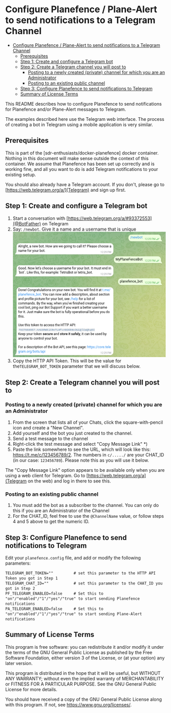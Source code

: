 # Configure Planefence / Plane-Alert to send notifications to a Telegram Channel

- [Configure Planefence / Plane-Alert to send notifications to a Telegram Channel](#configure-planefence--plane-alert-to-send-notifications-to-a-telegram-channel)
  - [Prerequisites](#prerequisites)
  - [Step 1: Create and configure a Telegram bot](#step-1-create-and-configure-a-telegram-bot)
  - [Step 2: Create a Telegram channel you will post to](#step-2-create-a-telegram-channel-you-will-post-to)
    - [Posting to a newly created (private) channel for which you are an Administrator](#posting-to-a-newly-created-private-channel-for-which-you-are-an-administrator)
    - [Posting to an existing public channel](#posting-to-an-existing-public-channel)
  - [Step 3: Configure Planefence to send notifications to Telegram](#step-3-configure-planefence-to-send-notifications-to-telegram)
  - [Summary of License Terms](#summary-of-license-terms)

This README describes how to configure Planefence to send notifications for Planefence and/or Plane-Alert messages to Telegram.

The examples described here use the Telegram web interface. The process of creating a bot in Telegram using a mobile application is very similar.

## Prerequisites

This is part of the [sdr-enthusiasts/docker-planefence] docker container. Nothing in this document will make sense outside the context of this container. We assume that Planefence has been set up correctly and is working fine, and all you want to do is add Telegram notifications to your existing setup.

You should also already have a Telegram account. If you don't, please go to [https://web.telegram.org/a/](Telegram) and sign up first.

## Step 1: Create and configure a Telegram bot

1. Start a conversation with [https://web.telegram.org/a/#93372553](@BotFather) on Telegram
2. Say: `/newbot`. Give it a name and a username that is unique
![Create a bot](.img/telegram-newbot.png)
3. Copy the HTTP API Token. This will be the value for the`TELEGRAM_BOT_TOKEN` parameter that we will discuss below.

## Step 2: Create a Telegram channel you will post to

### Posting to a newly created (private) channel for which you are an Administrator

1. From the screen that lists all of your Chats, click the square-with-pencil icon and create a "New Channel".
2. Add yourself and the bot you just created to the channel.
3. Send a test message to the channel
4. Right-click the test message and select "Copy Message Link" *)
5. Paste the link somewhere to see the URL, which will look like this: <https://t.me/c/123456789/2>. The numbers in `c/...../` are your CHAT_ID (in our case: `123456789`). Please note this as you  will use it below.

The "Copy Message Link" option appears to be available only when you are using a web client for Telegram. Go to [https://web.telegram.org/a](Telegram on the web) and log in there to see this.

### Posting to an existing public channel

1. You must add the bot as a subscriber to the channel. You can only do this if you are an Administrator of the Channel
2. For the CHAT_ID, feel free to use the `@ChannelName` value, or follow steps 4 and 5 above to get the numeric ID.

## Step 3: Configure Planefence to send notifications to Telegram

Edit your `planefence.config` file, and add or modify the following parameters:

```config
TELEGRAM_BOT_TOKEN=""         # set this parameter to the HTTP API Token you got in Step 1
TELEGRAM_CHAT_ID=""           # set this parameter to the CHAT_ID you got in Step 2
PF_TELEGRAM_ENABLED=false     # Set this to "on"/"enabled"/"1"/"yes"/"true" to start sending Planefence notifications
PA_TELEGRAM_ENABLED=false     # Set this to "on"/"enabled"/"1"/"yes"/"true" to start sending Plane-Alert notifications
```

## Summary of License Terms

This program is free software: you can redistribute it and/or modify
it under the terms of the GNU General Public License as published by
the Free Software Foundation, either version 3 of the License, or
(at your option) any later version.

This program is distributed in the hope that it will be useful,
but WITHOUT ANY WARRANTY; without even the implied warranty of
MERCHANTABILITY or FITNESS FOR A PARTICULAR PURPOSE.  See the
GNU General Public License for more details.

You should have received a copy of the GNU General Public License
along with this program.  If not, see <https://www.gnu.org/licenses/>.
